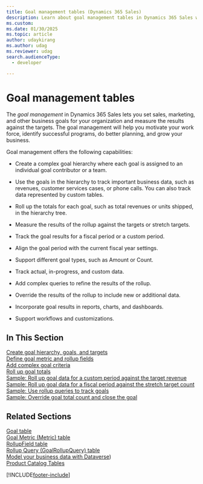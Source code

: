 ```yaml
---
title: Goal management tables (Dynamics 365 Sales)
description: Learn about goal management tables in Dynamics 365 Sales with a selection of topics and tutorials.
ms.custom: 
ms.date: 01/30/2025
ms.topic: article
author: udaykirang
ms.author: udag
ms.reviewer: udag
search.audienceType: 
  - developer

---
```

# Goal management tables

The *goal management* in Dynamics 365 Sales lets you set sales, marketing, and other business goals for your organization and measure the results against the targets. The goal management will help you motivate your work force, identify successful programs, do better planning, and grow your business.  
  
 Goal management offers the following capabilities:  
  
-   Create a complex goal hierarchy where each goal is assigned to an individual goal contributor or a team.  
  
-   Use the goals in the hierarchy to track important business data, such as revenues, customer services cases, or phone calls. You can also track data represented by custom tables.  
  
-   Roll up the totals for each goal, such as total revenues or units shipped, in the hierarchy tree.  
-   Measure the results of the rollup against the targets or stretch targets.  
-   Track the goal results for a fiscal period or a custom period.  
-   Align the goal period with the current fiscal year settings.  
-   Support different goal types, such as Amount or Count.  
-   Track actual, in-progress, and custom data.  
-   Add complex queries to refine the results of the rollup.  
-   Override the results of the rollup to include new or additional data.  
-   Incorporate goal results in reports, charts, and dashboards.  
-   Support workflows and customizations.  
  
## In This Section

 [Create goal hierarchy, goals, and targets](create-goal-hierarchy-goals-targets.md)<br />
 [Define goal metric and rollup fields](define-goal-metric-rollup-fields.md)<br />
 [Add complex goal criteria](add-complex-goal-criteria.md)<br />
 [Roll up goal totals](roll-up-goal-totals.md)<br />
 [Sample: Roll up goal data for a custom period against the target revenue](sample-rollup-goal-data-custom-period-target-revenue.md)<br />
 [Sample: Roll up goal data for a fiscal period against the stretch target count](sample-rollup-goal-data-fiscal-period-stretch-target-count.md)<br />
 [Sample: Use rollup queries to track goals](sample-use-rollup-queries-track-goals.md)<br />
 [Sample: Override goal total count and close the goal](sample-override-goal-total-count-close-goal.md)<br />
  
## Related Sections

 [Goal table](../../developer/reference/entities/goal.md)<br />
 [Goal Metric (Metric) table](../../developer/reference/entities/metric.md)<br />
 [RollupField table](/power-apps/developer/data-platform/reference/entities/rollupfield)<br />
 [Rollup Query (GoalRollupQuery) table](../../developer/reference/entities/goalrollupquery.md)<br />
 [Model your business data with Dataverse](/power-apps/maker/data-platform/data-platform-intro))<br />
 [Product Catalog Tables](product-catalog-entities.md)<br />


[!INCLUDE[footer-include](../../includes/footer-banner.md)]
